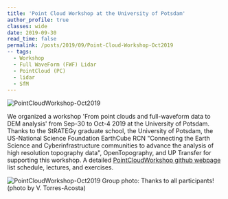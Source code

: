 ```yaml
---
title: 'Point Cloud Workshop at the University of Potsdam'
author_profile: true
classes: wide
date: 2019-09-30
read_time: false
permalink: /posts/2019/09/Point-Cloud-Workshop-Oct2019
-- tags:
  - Workshop
  - Full WaveForm (FWF) Lidar
  - PointCloud (PC)
  - lidar
  - SfM
---
```

![PointCloudWorkshop-Oct2019](https://github.com/UP-RS-ESP/PointCloudWorkshop-Oct2019/raw/master/png/pozo_color_sca_label.png)

We organized a workshop 'From point clouds and full-waveform data to DEM analysis' from Sep-30 to Oct-4 2019 at the University of Potsdam. Thanks to the StRATEGy graduate school, the University of Potsdam, the US-National Science Foundation EarthCube RCN "Connecting the Earth Science and Cyberinfrastructure communities to advance the analysis of high resolution topography data", OpenTopography, and UP Transfer for supporting this workshop. A detailed [PointCloudWorkshop github webpage](https://github.com/UP-RS-ESP/PointCloudWorkshop-Oct2019) list schedule, lectures, and exercises.

![PointCloudWorkshop-Oct2019](https://github.com/UP-RS-ESP/PointCloudWorkshop-Oct2019/raw/master/png/20191004_PC_group.jpg)
Group photo: Thanks to all participants! (photo by V. Torres-Acosta)
